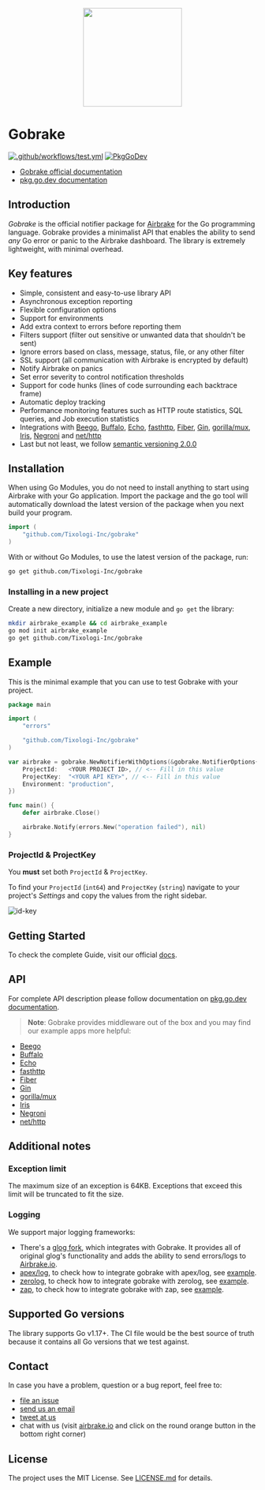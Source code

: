 <p align="center">
  <img src="https://airbrake-github-assets.s3.amazonaws.com/brand/airbrake-full-logo.png" width="200">
</p>

# Gobrake

[![.github/workflows/test.yml](https://github.com/airbrake/gobrake/actions/workflows/test.yml/badge.svg?branch=master)](https://github.com/airbrake/gobrake/actions/workflows/test.yml)
[![PkgGoDev](https://pkg.go.dev/badge/airbrake/gobrake)][docs]

- [Gobrake official documentation][docs-official]
- [pkg.go.dev documentation][docs]

## Introduction

_Gobrake_ is the official notifier package for [Airbrake][airbrake.io] for the
Go programming language. Gobrake provides a minimalist API that enables the
ability to send _any_ Go error or panic to the Airbrake dashboard. The library
is extremely lightweight, with minimal overhead.

## Key features

- Simple, consistent and easy-to-use library API
- Asynchronous exception reporting
- Flexible configuration options
- Support for environments
- Add extra context to errors before reporting them
- Filters support (filter out sensitive or unwanted data that shouldn't be sent)
- Ignore errors based on class, message, status, file, or any other filter
- SSL support (all communication with Airbrake is encrypted by default)
- Notify Airbrake on panics
- Set error severity to control notification thresholds
- Support for code hunks (lines of code surrounding each backtrace frame)
- Automatic deploy tracking
- Performance monitoring features such as HTTP route statistics, SQL queries,
  and Job execution statistics
- Integrations with [Beego][beego], [Buffalo][buffalo], [Echo][echo], [fasthttp][fasthttp], [Fiber][fiber],
  [Gin][gin], [gorilla/mux][gorilla], [Iris][iris], [Negroni][negroni] and [net/http][nethttp]
- Last but not least, we follow [semantic versioning 2.0.0][semver2]

## Installation

When using Go Modules, you do not need to install anything to start using Airbrake with your Go application. Import the package and the go tool will automatically download the latest version of the package when you next build your program.

```go
import (
	"github.com/Tixologi-Inc/gobrake"
)
```

With or without Go Modules, to use the latest version of the package, run:

```sh
go get github.com/Tixologi-Inc/gobrake
```

### Installing in a new project

Create a new directory, initialize a new module and `go get` the library:

```sh
mkdir airbrake_example && cd airbrake_example
go mod init airbrake_example
go get github.com/Tixologi-Inc/gobrake
```

## Example

This is the minimal example that you can use to test Gobrake with your project.

```go
package main

import (
	"errors"

	"github.com/Tixologi-Inc/gobrake"
)

var airbrake = gobrake.NewNotifierWithOptions(&gobrake.NotifierOptions{
	ProjectId:   <YOUR PROJECT ID>, // <-- Fill in this value
	ProjectKey:  "<YOUR API KEY>", // <-- Fill in this value
	Environment: "production",
})

func main() {
	defer airbrake.Close()

	airbrake.Notify(errors.New("operation failed"), nil)
}
```

### ProjectId & ProjectKey

You **must** set both `ProjectId` & `ProjectKey`.

To find your `ProjectId` (`int64`) and `ProjectKey` (`string`) navigate to your
project's _Settings_ and copy the values from the right sidebar.

![id-key][project-idkey]

## Getting Started

To check the complete Guide, visit our official [docs][docs-official].

## API

For complete API description please follow documentation on [pkg.go.dev
documentation][docs].

> **Note**: Gobrake provides middleware out of
> the box and you may find our example apps more helpful:

- [Beego](examples/beego)
- [Buffalo](examples/buffalo)
- [Echo](examples/echo)
- [fasthttp](examples/fasthttp)
- [Fiber](examples/fiber)
- [Gin](examples/gin)
- [gorilla/mux](examples/gorilla)
- [Iris](examples/iris)
- [Negroni](examples/negroni)
- [net/http](examples/http)

## Additional notes

### Exception limit

The maximum size of an exception is 64KB. Exceptions that exceed this limit
will be truncated to fit the size.

### Logging

We support major logging frameworks:

- There's a [glog fork][glog], which integrates with Gobrake. It provides all of
  original glog's functionality and adds the ability to send errors/logs to
  [Airbrake.io][airbrake.io].
- [apex/log][apexlog], to check how to integrate gobrake with apex/log, see [example](examples/apexlog).
- [zerolog][zerolog], to check how to integrate gobrake with zerolog, see [example](examples/zerolog).
- [zap][zap], to check how to integrate gobrake with zap, see [example](examples/zap).

## Supported Go versions

The library supports Go v1.17+. The CI file would be the best source of truth
because it contains all Go versions that we test against.

## Contact

In case you have a problem, question or a bug report, feel free to:

- [file an issue][issues]
- [send us an email](mailto:support@airbrake.io)
- [tweet at us][twitter]
- chat with us (visit [airbrake.io][airbrake.io] and click on the round orange
  button in the bottom right corner)

## License

The project uses the MIT License. See [LICENSE.md](https://github.com/airbrake/gobrake/blob/master/LICENSE.md) for details.

[airbrake.io]: https://airbrake.io
[docs-official]: https://docs.airbrake.io/docs/platforms/go-lang/
[docs]: https://pkg.go.dev/github.com/Tixologi-Inc/gobrake
[beego]: https://github.com/beego/beego
[buffalo]: https://github.com/gobuffalo/buffalo
[echo]: https://github.com/labstack/echo
[fasthttp]: https://github.com/valyala/fasthttp
[fiber]: https://github.com/gofiber/fiber
[gin]: https://github.com/gin-gonic/gin
[gorilla]: https://github.com/gorilla/mux
[iris]: https://github.com/kataras/iris
[negroni]: https://github.com/urfave/negroni
[nethttp]: https://pkg.go.dev/net/http
[semver2]: http://semver.org/spec/v2.0.0.html
[project-idkey]: https://s3.amazonaws.com/airbrake-github-assets/gobrake/project-id-key.png
[issues]: https://github.com/airbrake/gobrake/issues
[twitter]: https://twitter.com/airbrake
[glog]: https://github.com/airbrake/glog
[apexlog]: https://github.com/apex/log
[zerolog]: https://github.com/rs/zerolog
[zap]: https://github.com/uber-go/zap
